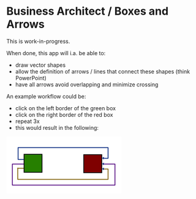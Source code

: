# Business Architect / Boxes and Arrows

This is work-in-progress.

When done, this app will i.a. be able to:
  - draw vector shapes
  - allow the definition of arrows / lines that connect these shapes (think PowerPoint)
  - have all arrows avoid overlapping and minimize crossing


An example workflow could be:
  - click on the left border of the green box
  - click on the right border of the red box
  - repeat 3x
  - this would result in the following:

![example image](/example.png)
